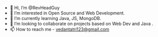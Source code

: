 - 👋 Hi, I’m @RevHeadGuy
- 👀 I’m interested in Open Source and Web Development.
- 🌱 I’m currently learning Java, JS, MongoDB.
- 💞️ I’m looking to collaborate on projects based on Web Dev and Java .
- 📫 How to reach me - vedantatri123@gmail.com

<!---
RevHeadGuy/RevHeadGuy is a ✨ special ✨ repository because its `README.md` (this file) appears on your GitHub profile.
You can click the Preview link to take a look at your changes.
--->

